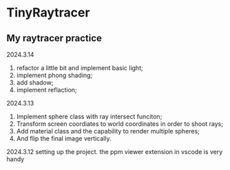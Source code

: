 # TinyRaytracer
My raytracer practice
---
2024.3.14
1) refactor a little bit and implement basic light;
2) implement phong shading;
3) add shadow;
4) implement reflaction;

2024.3.13
1) Implement sphere class with ray intersect funciton;
2) Transform screen coordiates to world coordinates in order to shoot rays;
3) Add material class and the capability to render multiple spheres;
4) And flip the final image vertically.

2024.3.12
setting up the project. the ppm viewer extension in vscode is very handy 